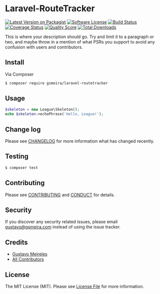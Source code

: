 # Laravel-RouteTracker

[![Latest Version on Packagist][ico-version]][link-packagist]
[![Software License][ico-license]](LICENSE.md)
[![Build Status][ico-travis]][link-travis]
[![Coverage Status][ico-scrutinizer]][link-scrutinizer]
[![Quality Score][ico-code-quality]][link-code-quality]
[![Total Downloads][ico-downloads]][link-downloads]

This is where your description should go. Try and limit it to a paragraph or two, and maybe throw in a mention of what
PSRs you support to avoid any confusion with users and contributors.

## Install

Via Composer

``` bash
$ composer require gsmeira/laravel-routetracker
```

## Usage

``` php
$skeleton = new League\Skeleton();
echo $skeleton->echoPhrase('Hello, League!');
```

## Change log

Please see [CHANGELOG](CHANGELOG.md) for more information what has changed recently.

## Testing

``` bash
$ composer test
```

## Contributing

Please see [CONTRIBUTING](CONTRIBUTING.md) and [CONDUCT](CONDUCT.md) for details.

## Security

If you discover any security related issues, please email gustavo@gsmeira.com instead of using the issue tracker.

## Credits

- [Gustavo Meireles][link-author]
- [All Contributors][link-contributors]

## License

The MIT License (MIT). Please see [License File](LICENSE.md) for more information.

[ico-version]: https://img.shields.io/packagist/v/gsmeira/Laravel-RouteTracker.svg?style=flat-square
[ico-license]: https://img.shields.io/badge/license-MIT-brightgreen.svg?style=flat-square
[ico-travis]: https://img.shields.io/travis/gsmeira/Laravel-RouteTracker/master.svg?style=flat-square
[ico-scrutinizer]: https://img.shields.io/scrutinizer/coverage/g/gsmeira/Laravel-RouteTracker.svg?style=flat-square
[ico-code-quality]: https://img.shields.io/scrutinizer/g/gsmeira/Laravel-RouteTracker.svg?style=flat-square
[ico-downloads]: https://img.shields.io/packagist/dt/gsmeira/Laravel-RouteTracker.svg?style=flat-square

[link-packagist]: https://packagist.org/packages/gsmeira/Laravel-RouteTracker
[link-travis]: https://travis-ci.org/gsmeira/Laravel-RouteTracker
[link-scrutinizer]: https://scrutinizer-ci.com/g/gsmeira/Laravel-RouteTracker/code-structure
[link-code-quality]: https://scrutinizer-ci.com/g/gsmeira/Laravel-RouteTracker
[link-downloads]: https://packagist.org/packages/gsmeira/Laravel-RouteTracker
[link-author]: https://github.com/gsmeira
[link-contributors]: ../../contributors